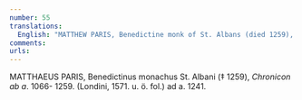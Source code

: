 ```yaml
---
number: 55
translations:
  English: "MATTHEW PARIS, Benedictine monk of St. Albans (died 1259), Chronicle from the year 1066 to 1259. (London, 1571. Appears frequently in other places subsequently.) [Hildegard referenced] at the year 1241. [Trans. J. Bain]"
comments:
urls:
---
```


MATTHAEUS PARIS, Benedictinus monachus St. Albani (‡ 1259), <em>Chronicon ab a</em>. 1066- 1259. (Londini, 1571. u. ö. fol.) ad a. 1241.
